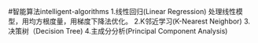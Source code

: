 #智能算法intelligent-algorithms
1.线性回归(Linear Regression)
处理线性模型，用均方根度量，用梯度下降法优化。
2.K邻近学习(K-Nearest Neighbor)
3.决策树（Decision Tree)
4.主成分分析(Principal Component Analysis)

